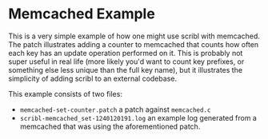 Memcached Example
=================

This is a very simple example of how one might use scribl with memcached. The
patch illustrates adding a counter to memcached that counts how often each key
has an update operation performed on it. This is probably not super useful in
real life (more likely you'd want to count key prefixes, or something else less
unique than the full key name), but it illustrates the simplicity of adding
scribl to an external codebase.

This example consists of two files:

- `memcached-set-counter.patch` a patch against `memcached.c`
- `scribl-memcached_set-1240120191.log` an example log generated from a
  memcached that was using the aforementioned patch.
